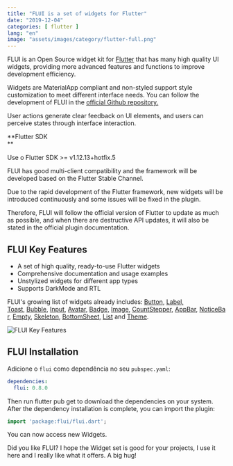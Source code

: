 ```yaml
---
title: "FLUI is a set of widgets for Flutter"
date: "2019-12-04"
categories: [ flutter ]
lang: "en"
image: "assets/images/category/flutter-full.png"
---
```


FLUI is an Open Source widget kit for [Flutter](https://www.luizeof.com.br/en/flutter/) that has many high quality UI widgets, providing more advanced features and functions to improve development efficiency.

Widgets are MaterialApp compliant and non-styled support style customization to meet different interface needs. You can follow the development of FLUI in the [official Github repository.](https://github.com/Rannie/flui/)

User actions generate clear feedback on UI elements, and users can perceive states through interface interaction.

**Flutter SDK  
**

Use o Flutter SDK >= v1.12.13+hotfix.5

FLUI has good multi-client compatibility and the framework will be developed based on the Flutter Stable Channel.

Due to the rapid development of the Flutter framework, new widgets will be introduced continuously and some issues will be fixed in the plugin.

Therefore, FLUI will follow the official version of Flutter to update as much as possible, and when there are destructive API updates, it will also be stated in the official plugin documentation.

## FLUI Key Features

- A set of high quality, ready-to-use Flutter widgets
- Comprehensive documentation and usage examples
- Unstylized widgets for different app types
- Supports DarkMode and RTL

FLUI's growing list of widgets already includes: [Button](https://www.flui.xin/en/widgets/button.html), [Label, Toast,](https://www.flui.xin/en/widgets/button.html) [Bubble](https://www.flui.xin/en/widgets/button.html), [Input](https://www.flui.xin/en/widgets/button.html), [Avatar,](https://www.flui.xin/en/widgets/button.html) [Badge,](https://www.flui.xin/en/widgets/button.html) [Image,](https://www.flui.xin/en/widgets/button.html) [CountStepper](https://www.flui.xin/en/widgets/button.html), [AppBar](https://www.flui.xin/en/widgets/button.html), [NoticeBar](https://www.flui.xin/en/widgets/button.html), [Empty](https://www.flui.xin/en/widgets/button.html), [Skeleton](https://www.flui.xin/en/widgets/button.html), [BottomSheet,](https://www.flui.xin/en/widgets/button.html) [List](https://www.flui.xin/en/widgets/button.html) and [Theme](https://www.flui.xin/en/widgets/button.html).

![FLUI Key Features](images/flui-widget-kit-flutter-1-964x1024.png)

## FLUI Installation

Adicione o `flui` como dependência no seu `pubspec.yaml`:

```yaml
dependencies:
  flui: 0.8.0
```

Then run flutter pub get to download the dependencies on your system. After the dependency installation is complete, you can import the plugin:

```dart
import 'package:flui/flui.dart';
```

You can now access new Widgets.

Did you like FLUI? I hope the Widget set is good for your projects, I use it here and I really like what it offers. A big hug!

